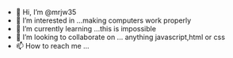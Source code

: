 - 👋 Hi, I’m @mrjw35
- 👀 I’m interested in ...making computers work properly
- 🌱 I’m currently learning ...this is impossible
- 💞️ I’m looking to collaborate on ... anything javascript,html or css
- 📫 How to reach me ...

<!---
mrjw35/mrjw35 is a ✨ special ✨ repository because its `README.md` (this file) appears on your GitHub profile.
You can click the Preview link to take a look at your changes.
--->
